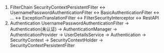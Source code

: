 1. FilterChain
    SecurityContextPersistentFilter ↔ UsernamePasswordAuthenticationFilter ↔ BasicAuthenticationFilter ↔ ... ↔ ExceptionTranslationFilter ↔ FilterSecurityInterceptor ↔ RestAPI
2. Authentication
    UsernamePasswordAuthenticationFilter → Authentication(未认证) → AuthenticationManager → AuthenticationProvider → UserDetailsService → Authentication → SecurityContext → SecurityContextHolder → SecurityContextPersistentFilter 